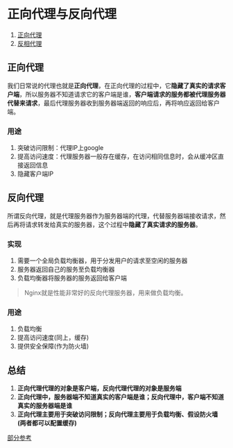# 正向代理与反向代理
1. [正向代理](#%e6%ad%a3%e5%90%91%e4%bb%a3%e7%90%86)
2. [反相代理](#%e5%8f%8d%e5%90%91%e4%bb%a3%e7%90%86)

## 正向代理
我们日常说的代理也就是**正向代理**，在正向代理的过程中，它**隐藏了真实的请求客户端**，所以服务器不知道请求它的客户端是谁，**客户端请求的服务都被代理服务器代替来请求**，最后代理服务器收到服务器端返回的响应后，再将响应返回给客户端。

### 用途
1. 突破访问限制：代理IP上google
2. 提高访问速度：代理服务器一般存在缓存，在访问相同信息时，会从缓冲区直接返回信息
3. 隐藏客户端IP

## 反向代理
所谓反向代理，就是代理服务器作为服务器端的代理，代替服务器端接收请求，然后再将请求转发给真实的服务器，这个过程中**隐藏了真实请求的服务器**。

### 实现
1. 需要一个全局负载均衡器，用于分发用户的请求至空闲的服务器
2. 服务器返回自己的服务至负载均衡器
3. 负载均衡器将服务器的服务返回给客户端

>Nginx就是性能非常好的反向代理服务器，用来做负载均衡。

### 用途
1. 负载均衡
2. 提高访问速度(同上，缓存)
3. 提供安全保障(作为防火墙)

## 总结
1. **正向代理代理的对象是客户端，反向代理代理的对象是服务端**
2. **正向代理中，服务器端不知道真实的客户端是谁；反向代理中，客户端不知道真实的服务器端是谁**
3. **正向代理主要用于突破访问限制；反向代理主要用于负载均衡、假设防火墙(两者都可以配置缓存)**

[部分参考](https://www.zhihu.com/question/24723688/answer/128105528)